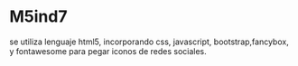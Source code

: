 # M5ind7
se utiliza lenguaje html5, incorporando css, javascript, bootstrap,fancybox, y fontawesome para pegar iconos de redes sociales.
